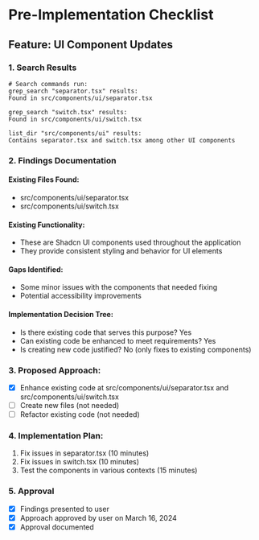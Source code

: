 # Pre-Implementation Checklist

## Feature: UI Component Updates

### 1. Search Results
```
# Search commands run:
grep_search "separator.tsx" results:
Found in src/components/ui/separator.tsx

grep_search "switch.tsx" results:
Found in src/components/ui/switch.tsx

list_dir "src/components/ui" results:
Contains separator.tsx and switch.tsx among other UI components
```

### 2. Findings Documentation

#### Existing Files Found:
- src/components/ui/separator.tsx
- src/components/ui/switch.tsx

#### Existing Functionality:
- These are Shadcn UI components used throughout the application
- They provide consistent styling and behavior for UI elements

#### Gaps Identified:
- Some minor issues with the components that needed fixing
- Potential accessibility improvements

#### Implementation Decision Tree:
- Is there existing code that serves this purpose? Yes
- Can existing code be enhanced to meet requirements? Yes
- Is creating new code justified? No (only fixes to existing components)

### 3. Proposed Approach:
- [x] Enhance existing code at src/components/ui/separator.tsx and src/components/ui/switch.tsx
- [ ] Create new files (not needed)
- [ ] Refactor existing code (not needed)

### 4. Implementation Plan:
1. Fix issues in separator.tsx (10 minutes)
2. Fix issues in switch.tsx (10 minutes)
3. Test the components in various contexts (15 minutes)

### 5. Approval
- [x] Findings presented to user
- [x] Approach approved by user on March 16, 2024
- [x] Approval documented 